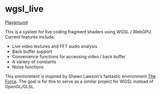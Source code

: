 # wgsl_live

[Playground](https://charlieroberts.github.io/wgsl_live)

This is a system for live coding fragment shaders using WGSL / WebGPU. Current features include:

- Live video textures and FFT audio analysis
- Back buffer support
- Convenience functions for accessing video / back buffer
- A variety of constants
- Noise functions

This environment is inspired by Shawn Lawson's fantastic environment [The Force](https://github.com/shawnlawson/The_Force/). The goal is for this to serve as 
a similar project for WGSL instead of OpenGL/GLSL.
